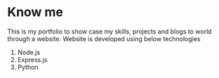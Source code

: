 # Know me
This is my portfolio to show case my skills, projects and blogs to world through a website.
Website is developed using below technologies
1. Node.js
2. Express.js
3. Python
